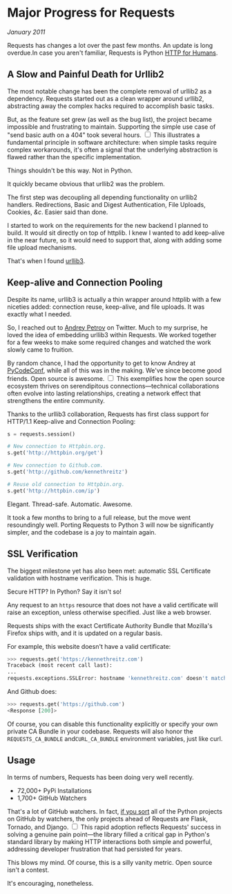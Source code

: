 # Major Progress for Requests
*January 2011*





  Requests has changes a lot over the past few months. An update is long overdue.In case you aren't familiar, Requests is Python [HTTP for Humans](http://docs.python-requests.org/).

 ## A Slow and Painful Death for Urllib2

 The most notable change has been the complete removal of urllib2 as a dependency. Requests started out as a clean wrapper around urllib2, abstracting away the complex hacks required to accomplish basic tasks.

 But, as the feature set grew (as well as the bug list), the project became impossible and frustrating to maintain. Supporting the simple use case of "send basic auth on a 404" took several hours.<label for="sn-complexity" class="margin-toggle sidenote-number"></label>
<input type="checkbox" id="sn-complexity" class="margin-toggle"/>
<span class="sidenote">This illustrates a fundamental principle in software architecture: when simple tasks require complex workarounds, it's often a signal that the underlying abstraction is flawed rather than the specific implementation.</span>

 Things shouldn't be this way. Not in Python.

 It quickly became obvious that urllib2 was the problem.

 The first step was decoupling all depending functionality on urllib2 handlers. Redirections, Basic and Digest Authentication, File Uploads, Cookies, *\&c*. Easier said than done.

 I started to work on the requirements for the new backend I planned to build. It would sit directly on top of httplib. I knew I wanted to add keep\-alive in the near future, so it would need to support that, along with adding some file upload mechanisms.

 That's when I found [urllib3](https://github.com/shazow/urllib3).

 ## Keep\-alive and Connection Pooling

 Despite its name, urllib3 is actually a thin wrapper around httplib with a few niceties added: connection reuse, keep\-alive, and file uploads. It was exactly what I needed.

 So, I reached out to [Andrey Petrov](https://twitter.com/#!/shazow) on Twitter. Much to my surprise, he loved the idea of embedding urllib3 within Requests. We worked together for a few weeks to make some required changes and watched the work slowly came to fruition.

 By random chance, I had the opportunity to get to know Andrey at [PyCodeConf](http://py.codeconf.com/), while all of this was in the making. We've since become good friends. Open source is awesome.<label for="sn-serendipity" class="margin-toggle sidenote-number"></label>
<input type="checkbox" id="sn-serendipity" class="margin-toggle"/>
<span class="sidenote">This exemplifies how the open source ecosystem thrives on serendipitous connections—technical collaborations often evolve into lasting relationships, creating a network effect that strengthens the entire community.</span>

 Thanks to the urllib3 collaboration, Requests has first class support for HTTP/1\.1 Keep\-alive and Connection Pooling:

 
```python
s = requests.session()

# New connection to Httpbin.org.
s.get('http://httpbin.org/get')

# New connection to Github.com.
s.get('http://github.com/kennethreitz')

# Reuse old connection to Httpbin.org.
s.get('http://httpbin.com/ip')
```
 Elegant. Thread\-safe. Automatic. Awesome.

 It took a few months to bring to a full release, but the move went resoundingly well. Porting Requests to Python 3 will now be significantly simpler, and the codebase is a joy to maintain again.

 ## SSL Verification

 The biggest milestone yet has also been met: automatic SSL Certificate validation with hostname verification. This is huge.

 Secure HTTP? In Python? Say it isn't so!

 Any request to an `https` resource that does not have a valid certificate will raise an exception, unless otherwise specified. Just like a web browser.

 Requests ships with the exact Certificate Authority Bundle that Mozilla's Firefox ships with, and it is updated on a regular basis.

 For example, this website doesn't have a valid certificate:

 
```python
>>> requests.get('https://kennethreitz.com')
Traceback (most recent call last):
...
requests.exceptions.SSLError: hostname 'kennethreitz.com' doesn't match either of '*.herokuapp.com', 'herokuapp.com'
```
 And Github does:

 
```python
>>> requests.get('https://github.com')
<Response [200]>
```
 Of course, you can disable this functionality explicitly or specify your own private CA Bundle in your codebase. Requests will also honor the `REQUESTS_CA_BUNDLE` and`CURL_CA_BUNDLE` environment variables, just like curl.

 ## Usage

 In terms of numbers, Requests has been doing very well recently.

 * 72,000\+ PyPi Installations
* 1,700\+ GitHub Watchers

 That's a lot of GitHub watchers. In fact, [if you sort](https://github.com/languages/Python/most_watched) all of the Python projects on GitHub by watchers, the only projects ahead of Requests are Flask, Tornado, and Django.<label for="sn-adoption" class="margin-toggle sidenote-number"></label>
<input type="checkbox" id="sn-adoption" class="margin-toggle"/>
<span class="sidenote">This rapid adoption reflects Requests' success in solving a genuine pain point—the library filled a critical gap in Python's standard library by making HTTP interactions both simple and powerful, addressing developer frustration that had persisted for years.</span>

 This blows my mind. Of course, this is a silly vanity metric. Open source isn't a contest.

 It's encouraging, nonetheless.

  